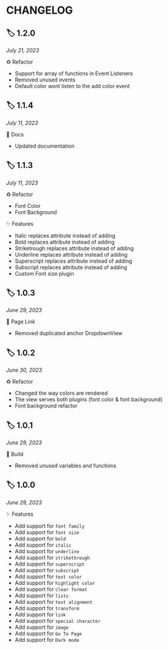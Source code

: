 # CHANGELOG

## 🏷️ 1.2.0

_July 21, 2023_

♻️ Refactor

- Support for array of functions in Event Listeners
- Removed unused events
- Default color wont listen to the add color event

## 🏷️ 1.1.4

_July 11, 2023_

📝 Docs

- Updated documentation

## 🏷️ 1.1.3

_July 11, 2023_

♻️ Refactor

- Font Color
- Font Background

✨ Features

- Italic replaces attribute instead of adding
- Bold replaces attribute instead of adding
- Striketrough replaces attribute instead of adding
- Underline replaces attribute instead of adding
- Superscript replaces attribute instead of adding
- Subscript replaces attribute instead of adding
- Custom Font size plugin

## 🏷️ 1.0.3

_June 29, 2023_

🚧 Page Link

- Removed duplicated anchor DropdownView

## 🏷️ 1.0.2

_June 30, 2023_

♻️ Refactor

- Changed the way colors are rendered
- The view serves both plugins (font color & font background)
- Font background refactor

## 🏷️ 1.0.1

_June 29, 2023_

🚧 Build

- Removed unused variables and functions

## 🏷️ 1.0.0

_June 29, 2023_

✨ Features

- Add support for `font family`
- Add support for `font size`
- Add support for `bold`
- Add support for `italic`
- Add support for `underline`
- Add support for `strikethrough`
- Add support for `superscript`
- Add support for `subscript`
- Add support for `text color`
- Add support for `highlight color`
- Add support for `clear format`
- Add support for `lists`
- Add support for `text alignment`
- Add support for `transform`
- Add support for `link`
- Add support for `special character`
- Add support for `image`
- Add support for `Go To Page`
- Add support for `Dark mode`
